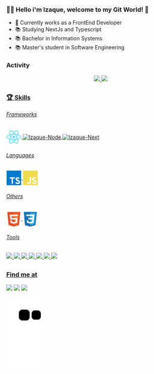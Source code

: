 ### 👨‍💻 Hello i'm Izaque, welcome to my Git World! 👋

- 📎 Currently works as a FrontEnd Developer
- 📚 Studying NextJs and Typescript
- 📚 Bachelor in Information Systems
- 📚 Master's student in Software Engineering

### Activity
<div align="center">
  
  
  <a href="https://github.com/IzaqueNunes">
  <img height="180em" src="https://github-readme-stats-sigma-five.vercel.app/api?username=izaquenunes&show_icons=true&theme=material-palenight&include_all_commits=true&count_private=true"/>
  <img height="180em" src="https://github-readme-stats-sigma-five.vercel.app/api/top-langs/?username=izaquenunes&layout=compact&langs_count=7&theme=material-palenight"/>
</div>
 
  ##
  
  ### 🏆 Skills
  <div style="display: inline_block">
   
   <h6>Frameworks</h6>
   <img align="center" alt="Izaque-React" height="40" src="https://raw.githubusercontent.com/devicons/devicon/master/icons/react/react-original.svg"/>
   <img align="center" alt="Izaque-Node" height="40" src="https://cdn.jsdelivr.net/gh/devicons/devicon/icons/nodejs/nodejs-original.svg" />
    <img align="center" alt="Izaque-Next" height="40" src="https://cdn.jsdelivr.net/gh/devicons/devicon/icons/nextjs/nextjs-original-wordmark.svg" />
    
  <h6>Languages</h6>
  <img align="center" alt="Izaque-Ts" height="40" src="https://raw.githubusercontent.com/devicons/devicon/master/icons/typescript/typescript-plain.svg">
  <img align="center" alt="Izaque-Js" height="40" src="https://raw.githubusercontent.com/devicons/devicon/master/icons/javascript/javascript-plain.svg">
    
  <h6>Others</h6>
  <img align="center" alt="Izaque-HTML" height="40" src="https://raw.githubusercontent.com/devicons/devicon/master/icons/html5/html5-original.svg">
  <img align="center" alt="Izaque-CSS" height="40" src="https://raw.githubusercontent.com/devicons/devicon/master/icons/css3/css3-original.svg">
    
  <h6>Tools</h6>
  <img height="40px" src="https://cdn.jsdelivr.net/gh/devicons/devicon/icons/wordpress/wordpress-original.svg" />
  <img height="40px" src="https://cdn.jsdelivr.net/gh/devicons/devicon/icons/docker/docker-original.svg" />
  <img height="40px" src="https://img.icons8.com/color/48/000000/chakra-ui.png" />
  <img height="40px" src="https://cdn.jsdelivr.net/gh/devicons/devicon/icons/firebase/firebase-plain-wordmark.svg" />
  <img height="40px" src="https://avatars.githubusercontent.com/u/17219288?s=200&v=4" />
  <img height="40px" src="https://user-images.githubusercontent.com/30929568/112730670-de09a480-8f58-11eb-9875-0d9ebb87fbd6.png" />
  <img height="40px" src="https://upload.wikimedia.org/wikipedia/commons/thumb/d/d5/Tailwind_CSS_Logo.svg/1200px-Tailwind_CSS_Logo.svg.png" />
    
  
  </div>
  
  ##
 
  ### Find me at
<div> 
  <a href="https://instagram.com/izaque_nunes" target="_blank"><img src="https://img.shields.io/badge/-Instagram-%23E4405F?style=for-the-badge&logo=instagram&logoColor=white" target="_blank"></a>
  <a href = "mailto:izaquenunes560@gmail.com"><img src="https://img.shields.io/badge/-Gmail-%23333?style=for-the-badge&logo=gmail&logoColor=white" target="_blank"></a>
  <a href="https://www.linkedin.com/in/izaque-dione-nunes-435625142/" target="_blank"><img src="https://img.shields.io/badge/-LinkedIn-%230077B5?style=for-the-badge&logo=linkedin&logoColor=white" target="_blank"></a> 
  
   ![Snake animation](https://github.com/IzaqueNunes/IzaqueNunes/blob/output/github-contribution-grid-snake.svg)

</div>
